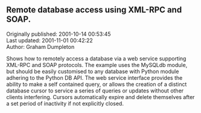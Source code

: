 ## Remote database access using XML-RPC and SOAP.  
Originally published: 2001-10-14 00:53:45  
Last updated: 2001-11-01 00:42:22  
Author: Graham Dumpleton  
  
Shows how to remotely access a database via a web service supporting XML-RPC and SOAP protocols. The example uses the MySQLdb module, but should be easily customised to any database with Python module adhering to the Python DB API. The web service interface provides the ability to make a self contained query, or allows the creation of a distinct database cursor to service a series of queries or updates without other clients interfering. Cursors automatically expire and delete themselves after a set period of inactivity if not explicitly closed.